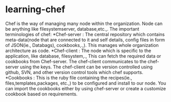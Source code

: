 # learning-chef
  Chef is the way of managing many node within the organization. Node can be anything like filesystemserver, database,etc.,. 
  The important terminologies of chef:
    *Chef-server : The central repository which contains meta-data(node that are connected to it and self details, 
       config files in form of JSON(ie., Databags), cookbooks,.,). This manages whole organization architecture as
       code.
    *Chef-client : The node which is specific to the application, like database, filesystem,., This can fetch the required
       data or cookbooks from Chef-server. The chef-client communicates to the chef-server using the keys. The chef-client 
       can be version controlled using github, SVN, and other version control tools which chef supports.
    *Cookbooks : This is the ruby file containing the recipes(ie., files,templates,packages, etc.,) to be configured
       and install to our node. You can import the cookbooks either by using chef-server or create a customize cookbook based
       on requirements.
    
